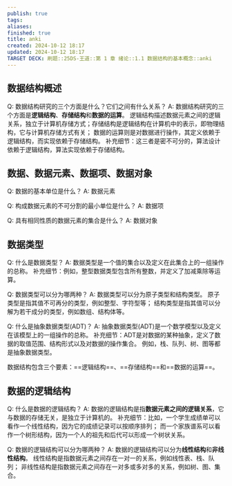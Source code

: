 ```yaml
---
publish: true
tags: 
aliases: 
finished: true
title: anki
created: 2024-10-12 18:17
updated: 2024-10-12 18:17
TARGET DECK: 刷题::25DS-王道::第 1 章 绪论::1.1 数据结构的基本概念::anki
---
```


## 数据结构概述
Q: 数据结构研究的三个方面是什么？它们之间有什么关系？
A: 数据结构研究的三个方面是**逻辑结构**、**存储结构**和**数据的运算**。 
逻辑结构描述数据元素之间的逻辑关系，独立于计算机存储方式；存储结构是逻辑结构在计算机中的表示，即物理结构，它与计算机存储方式有关；
数据的运算则是对数据进行操作，其定义依赖于逻辑结构，而实现依赖于存储结构。
补充细节：这三者是密不可分的，算法设计依赖于逻辑结构，算法实现依赖于存储结构。
<!--ID: 1725344113741-->

## 数据、数据元素、数据项、数据对象

Q: 数据的基本单位是什么？
A: 数据元素
<!--ID: 1725344113748-->

Q: 构成数据元素的不可分割的最小单位是什么？
A: 数据项
<!--ID: 1725344113755-->

Q: 具有相同性质的数据元素的集合是什么？
A: 数据对象
<!--ID: 1725344113762-->

## 数据类型
Q: 什么是数据类型？
A: 数据类型是一个值的集合以及定义在此集合上的一组操作的总称。
补充细节：例如，整型数据类型包含所有整数，并定义了加减乘除等运算。
<!--ID: 1725344113769-->

Q: 数据类型可以分为哪两种？
A: 数据类型可以分为原子类型和结构类型。
原子类型是指其值不可再分的类型，例如整型、字符型等；
结构类型是指其值可以分解为若干成分的类型，例如数组、结构体等。
<!--ID: 1725344113776-->

Q: 什么是抽象数据类型(ADT)？
A: 抽象数据类型(ADT)是一个数学模型以及定义在该模型上的一组操作的总称。
补充细节：ADT是对数据的某种抽象，定义了数据的取值范围、结构形式以及对数据的操作集合。
例如，栈、队列、树、图等都是抽象数据类型。
<!--ID: 1725344113782-->

数据结构包含三个要素：==逻辑结构==、==存储结构==和==数据的运算==。
<!--ID: 1728757454238-->


## 数据的逻辑结构
Q: 什么是数据的逻辑结构？
A: 数据的逻辑结构是指**数据元素之间的逻辑关系**，它与数据的存储无关，是独立于计算机的。
补充细节：比如，一个学生成绩单可以看作一个线性结构，因为它的成绩记录可以按顺序排列；
而一个家族谱系可以看作一个树形结构，因为一个人的祖先和后代可以形成一个树状关系。
<!--ID: 1725344113788-->

Q: 数据的逻辑结构可以分为哪两种？
A: 数据的逻辑结构可以分为**线性结构**和**非线性结构**。
线性结构是指数据元素之间存在一对一的关系，例如线性表、栈、队列；
非线性结构是指数据元素之间存在一对多或多对多的关系，例如树、图、集合。
<!--ID: 1725344113795-->